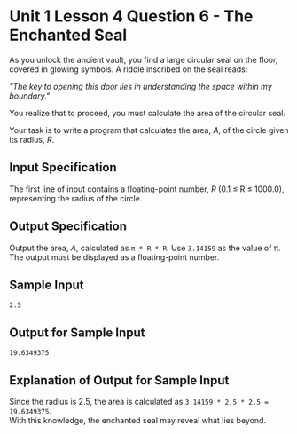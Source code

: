 # Unit 1 Lesson 4 Question 6 - The Enchanted Seal  

As you unlock the ancient vault, you find a large circular seal on the floor, covered in glowing symbols. A riddle inscribed on the seal reads:  

*"The key to opening this door lies in understanding the space within my boundary."*  

You realize that to proceed, you must calculate the area of the circular seal.  

Your task is to write a program that calculates the area, *A*, of the circle given its radius, *R*.  

## Input Specification  

The first line of input contains a floating-point number, *R* (0.1 ≤ R ≤ 1000.0), representing the radius of the circle.  

## Output Specification  

Output the area, *A*, calculated as `π * R * R`. Use `3.14159` as the value of π. The output must be displayed as a floating-point number.  

## Sample Input

```
2.5
```

## Output for Sample Input

```
19.6349375
```

## Explanation of Output for Sample Input  

Since the radius is 2.5, the area is calculated as `3.14159 * 2.5 * 2.5 = 19.6349375`.  
With this knowledge, the enchanted seal may reveal what lies beyond.